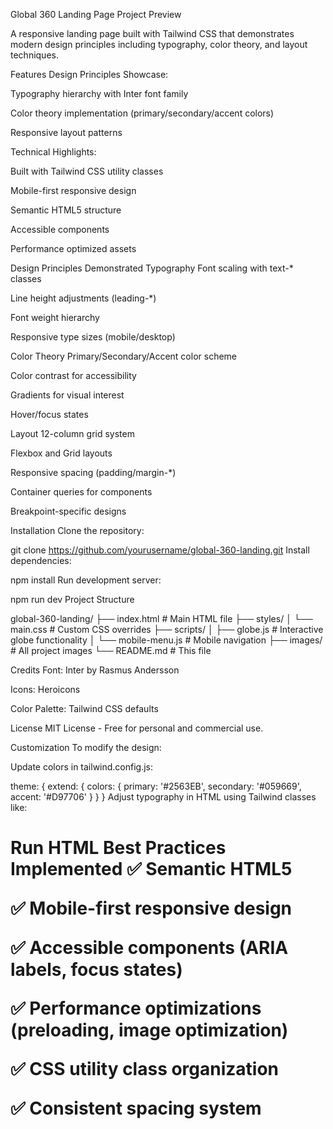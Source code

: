 Global 360 Landing Page
Project Preview

A responsive landing page built with Tailwind CSS that demonstrates modern design principles including typography, color theory, and layout techniques.

Features
Design Principles Showcase:

Typography hierarchy with Inter font family

Color theory implementation (primary/secondary/accent colors)

Responsive layout patterns

Technical Highlights:

Built with Tailwind CSS utility classes

Mobile-first responsive design

Semantic HTML5 structure

Accessible components

Performance optimized assets

Design Principles Demonstrated
Typography
Font scaling with text-* classes

Line height adjustments (leading-*)

Font weight hierarchy

Responsive type sizes (mobile/desktop)

Color Theory
Primary/Secondary/Accent color scheme

Color contrast for accessibility

Gradients for visual interest

Hover/focus states

Layout
12-column grid system

Flexbox and Grid layouts

Responsive spacing (padding/margin-*)

Container queries for components

Breakpoint-specific designs

Installation
Clone the repository:

git clone https://github.com/yourusername/global-360-landing.git
Install dependencies:


npm install
Run development server:


npm run dev
Project Structure

global-360-landing/
├── index.html          # Main HTML file
├── styles/
│   └── main.css        # Custom CSS overrides
├── scripts/
│   ├── globe.js        # Interactive globe functionality
│   └── mobile-menu.js  # Mobile navigation
├── images/             # All project images
└── README.md           # This file

Credits
Font: Inter by Rasmus Andersson

Icons: Heroicons

Color Palette: Tailwind CSS defaults

License
MIT License - Free for personal and commercial use.

Customization
To modify the design:

Update colors in tailwind.config.js:


theme: {
  extend: {
    colors: {
      primary: '#2563EB',
      secondary: '#059669',
      accent: '#D97706'
    }
  }
}
Adjust typography in HTML using Tailwind classes like:

<h1 class="text-4xl md:text-5xl font-bold leading-tight">
Run HTML
Best Practices Implemented
✅ Semantic HTML5

✅ Mobile-first responsive design

✅ Accessible components (ARIA labels, focus states)

✅ Performance optimizations (preloading, image optimization)

✅ CSS utility class organization

✅ Consistent spacing system
